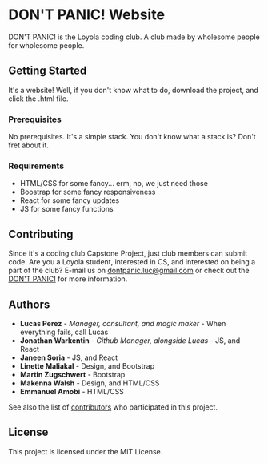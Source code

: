 # DON'T PANIC! Website

DON'T PANIC! is the Loyola coding club. A club made by wholesome people for wholesome people.

## Getting Started

It's a website! Well, if you don't know what to do, download the project, and click the .html file. 

### Prerequisites

No prerequisites. It's a simple stack. You don't know what a stack is? Don't fret about it.

### Requirements

* HTML/CSS for some fancy... erm, no, we just need those
* Boostrap for some fancy responsiveness
* React for some fancy updates
* JS for some fancy functions

## Contributing

Since it's a coding club Capstone Project, just club members can submit code. Are you a Loyola student, interested in CS, and interested on being a part of the club? E-mail us on dontpanic.luc@gmail.com or check out the [DON'T PANIC!](dontpanic.cs.luc.edu) for more information.

## Authors

* **Lucas Perez** - *Manager, consultant, and magic maker* - When everything fails, call Lucas
* **Jonathan Warkentin** - *Github Manager, alongside Lucas* - JS, and React
* **Janeen Soria** - JS, and React
* **Linette Maliakal** - Design, and Bootstrap
* **Martin Zugschwert** - Bootstrap
* **Makenna Walsh** - Design, and HTML/CSS
* **Emmanuel Amobi** - HTML/CSS

See also the list of [contributors](https://github.com/donatelucas/dont-panic-website/contributors) who participated in this project.

## License

This project is licensed under the MIT License.
